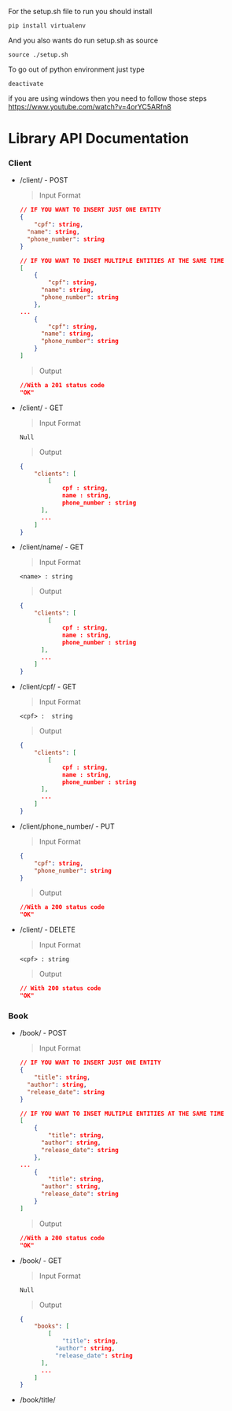 For the setup.sh file to run you should install

	pip install virtualenv

And you also wants do run setup.sh as source

	source ./setup.sh

To go out of python environment just type 

	deactivate



if you are using windows then you need to follow those steps https://www.youtube.com/watch?v=4orYC5ARfn8


# Library API Documentation

### Client

- /client/                                              -   POST
    
    > Input Format
    > 
    
    ```json
    // IF YOU WANT TO INSERT JUST ONE ENTITY
    {
    	"cpf": string,
      "name": string,
      "phone_number": string
    }
    
    // IF YOU WANT TO INSET MULTIPLE ENTITIES AT THE SAME TIME
    [
    	{
    		"cpf": string,
    	  "name": string,
    	  "phone_number": string
    	},
    ...
    	{
    		"cpf": string,
    	  "name": string,
    	  "phone_number": string
    	}
    ]
    ```
    
    > Output
    > 
    
    ```json
    //With a 201 status code
    "OK"
    ```
    
- /client/                                              -   GET
    
    > Input Format
    > 
    
    ```
    Null
    ```
    
    > Output
    > 
    
    ```json
    {
    	"clients": [
    		[
    			cpf : string,
    			name : string,
    			phone_number : string
    	  ],
    	  ...
    	]
    }
    ```
    
- /client/name/<name>                                   -   GET
    
    > Input Format
    > 
    
    ```
    <name> : string
    ```
    
    > Output
    > 
    
    ```json
    {
    	"clients": [
    		[
    			cpf : string,
    			name : string,
    			phone_number : string
    	  ],
    	  ...
    	]
    }
    ```
    
- /client/cpf/<cpf>                                     -   GET
    
    > Input Format
    > 
    
    ```
    <cpf> :  string
    ```
    
    > Output
    > 
    
    ```json
    {
    	"clients": [
    		[
    			cpf : string,
    			name : string,
    			phone_number : string
    	  ],
    	  ...
    	]
    }
    ```
    
- /client/phone_number/                                 -   PUT
    
    > Input Format
    > 
    
    ```json
    {
    	"cpf": string,
    	"phone_number": string
    }
    ```
    
    > Output
    > 
    
    ```json
    //With a 200 status code
    "OK"
    ```
    
- /client/<cpf>                                         -  DELETE
    
    > Input Format
    > 
    
    ```
    <cpf> : string
    ```
    
    > Output
    > 
    
    ```json
    // With 200 status code
    "OK" 
    ```
    

### Book

- /book/                                                -   POST
    
    > Input Format
    > 
    
    ```json
    // IF YOU WANT TO INSERT JUST ONE ENTITY
    {
    	"title": string,
      "author": string,
      "release_date": string
    }
    
    // IF YOU WANT TO INSET MULTIPLE ENTITIES AT THE SAME TIME
    [
    	{
    		"title": string,
    	  "author": string,
    	  "release_date": string
    	},
    ...
    	{
    		"title": string,
    	  "author": string,
    	  "release_date": string
    	}
    ]
    ```
    
    > Output
    > 
    
    ```json
    //With a 200 status code
    "OK"
    ```
    
- /book/                                                -   GET
    
    > Input Format
    > 
    
    ```
    Null
    ```
    
    > Output
    > 
    
    ```json
    {
    	"books": [
    		[
    			"title": string,
    		  "author": string,
    		  "release_date": string
    	  ],
    	  ...
    	]
    }
    ```
    
- /book/title/<title>                                   -   GET
    
    > Input Format
    > 
    
    ```json
    <title> : string
    ```
    
    > Output
    > 
    
    ```json
    {
    	"books": [
    		[
    			"title": string,
    		  "author": string,
    		  "release_date": string
    	  ],
    	  ...
    	]
    }
    ```
    
- /book/author/<author>                                 -   GET
    
    > Input Format
    > 
    
    ```
    <author> : string
    ```
    
    > Output
    > 
    
    ```json
    {
    	"books": [
    		[
    			"title": string,
    		  "author": string,
    		  "release_date": string
    	  ],
    	  ...
    	]
    }
    ```
    
- /book/<id_book>                                       -  DELETE
    
    > Input Format
    > 
    
    ```
    <id_book> : int
    ```
    
    > Output
    > 
    
    ```json
    // With 200 status code
    "OK"
    ```
    

### Rent

- /rent/                                                -   POST
    
    > Input Format
    > 
    
    ```json
    // A rent can only be done once at the time
    {
    	"cpf": string,
      "id_book": int
    }
    ```
    
    > Output
    > 
    
    ```json
    //With a 200 status code
    "OK"
    ```
    
- /rent/                                                -   GET
    
    > Input Format
    > 
    
    ```
    Null
    ```
    
    > Output
    > 
    
    ```json
    {
    	"rents":
    	[
    		[
    			"id_book" : int,
    			"cpf" : string
    		],
    		...
    	]
    }
    ```
    
- /rent/id_book/<id_book>                               -   GET
    
    > Input Format
    > 
    
    ```json
    <id_book> : int
    ```
    
    > Output
    > 
    
    ```json
    {
    	"rents":
    	[
    		[
    			"id_book" : int,
    			"cpf" : string
    		],
    		...
    	]
    }
    ```
    
- /rent/cpf/<cpf>                                       -   GET
    
    > Input Format
    > 
    
    ```
    <cpf> : string
    ```
    
    > Output
    > 
    
    ```json
    {
    	"rents":
    	[
    		[
    			"id_book" : int,
    			"cpf" : string
    		],
    		...
    	]
    }
    ```
    
- /rent/<cpf>/<id_book>                                 -  DELETE
    
    > Input Format
    > 
    
    ```json
    <cpf> : string
    <id_book> : int
    ```
    
    > Output
    > 
    
    ```json
    // With 200 status code
    "OK"
    ```
    

<aside>
⚠️ In case you receive an 500: internal server error, it probably means the parameters you sent are wrong

</aside>
